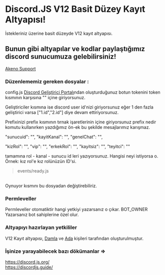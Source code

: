# Discord.JS V12 Basit Düzey Kayıt Altyapısı!

İstekleriniz üzerine basit düzeyde V12 kayıt altyapısı.

## Bunun gibi altyapılar ve kodlar paylaştığımız discord sunucumuza gelebilirsiniz!
<a href="https://discord.gg/jxfEYJ7qVF">Akeno Support</a>

### Düzenlememiz gereken dosyalar :

config.js
[Discord Geliştirici Portalı](https://discordapp.com/developers/application)ndan oluşturduğunuz botun tokenini token kısmının karşısına "" içine giriyorsunuz.

Geliştiriciler kısmına ise discord user id'nizi giriyorsunuz eğer 1 den fazla geliştirici varsa ["1.id","2.id"] diye devam ettiriyorsunuz.

Prefixinizi prefix kısmının tırnak işaretlerinin içine giriyorsunuz prefix nedir komutu kullanırken yazdığımız ön-ek bu şekilde mesajlarımız karışmaz.

 "sunucuid": "",
 "kayitKanal": "",
 "genelChat": "",

 "kizRol": "",
 "vip": "",
 "erkekRol": "",
 "kayitsiz": "",
 "teyitci": ""
 
 tamamına rol - kanal - sunucu id leri yazıyorsunuz. Hangisi neyi istiyorsa o. Örnek: kız rol'e kız rolünüzün ID'si.

> events/ready.js
<br>
Oynuyor kısmını bu dosyadan değiştirebiliriz.


### Permleveller

Permleveller otomatiktir hangi yetkiyi yazarsanız o çıkar.
BOT_OWNER Yazarsanız bot sahiplerine özel olur.

### Altyapıyı hazırlayan yetkililer

V12 Kayıt altyapısı, [Damla](https://www.discord.com/users/451823506225758214) ve [Ada](https://www.discord.com/users/322840359174668318) kişileri tarafından oluşturulmuştur.

### İşinize yarayabilecek bazı dökümanlar =>
https://discord.js.org/<br>
https://discordjs.guide/

